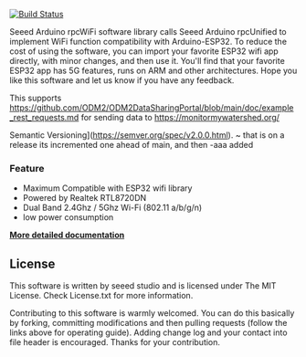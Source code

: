 

 [![Build Status](https://travis-ci.com/Seeed-Studio/Seeed_Arduino_rpcWiFi.svg?branch=master)](https://travis-ci.com/Seeed-Studio/Seeed_Arduino_rpcWiFi)

Seeed Arduino rpcWiFi software library calls Seeed Arduino rpcUnified to implement WiFi function compatibility with Arduino-ESP32. To reduce the cost of using the software, you can import your favorite ESP32 wifi app directly, with minor changes, and then use it. You'll find that your favorite ESP32 app has 5G features, runs on ARM and other architectures.  Hope you like this software and let us know if you have any feedback.

This supports https://github.com/ODM2/ODM2DataSharingPortal/blob/main/doc/example_rest_requests.md
for sending data to  https://monitormywatershed.org/

Semantic Versioning](https://semver.org/spec/v2.0.0.html). ~ that is on a release its incremented one ahead of main, and then -aaa added

### **Feature**

- Maximum Compatible with ESP32 wifi library
- Powered by Realtek RTL8720DN
- Dual Band 2.4Ghz / 5Ghz Wi-Fi (802.11 a/b/g/n)
- low power consumption


[**More detailed documentation**](https://wiki.seeedstudio.com/Wio-Terminal-Wi-Fi/)

## **License**

This software is written by seeed studio and is licensed under The MIT License. Check License.txt for more information.

Contributing to this software is warmly welcomed. You can do this basically by forking, committing modifications and then pulling requests (follow the links above for operating guide). Adding change log and your contact into file header is encouraged. Thanks for your contribution.

